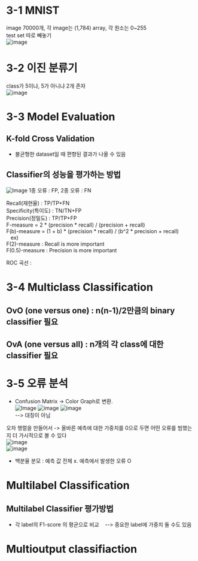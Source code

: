 # 3-1 MNIST
image 70000개, 각 image는 (1,784) array, 각 원소는 0~255  
test set 따로 빼놓기  
![image](https://github.com/user-attachments/assets/797d12ca-82df-4467-90f0-801229027c73)  

# 3-2 이진 분류기  
class가 5이냐, 5가 아니냐 2개 존자  
![image](https://github.com/user-attachments/assets/7696b0f5-d5a8-4685-82a8-20fdfcdb09f8)  


# 3-3 Model Evaluation
## K-fold Cross Validation
 - 불균형한 dataset일 때 편향된 결과가 나올 수 있음
## Classifier의 성능을 평가하는 방법
![Image](https://github.com/user-attachments/assets/a9ebca8b-5291-4d59-80f3-54a57a3de96f)
1종 오류 : FP, 2종 오류 : FN  
         
Recall(재현율) : TP/TP+FN  
Specificity(특이도) : TN/TN+FP  
Precision(정밀도) : TP/TP+FP  
F-measure = 2 * (precision * recall) / (precision + recall)  
F(b)-measure = (1 + b) * (precision * recall) / (b^2 * precision + recall)  
&nbsp;&nbsp;&nbsp;ex)  
     F(2)-measure : Recall is more important  
     F(0.5)-measure : Precision is more important  

ROC 곡선 : 

# 3-4 Multiclass Classification
## OvO (one versus one) : n(n-1)/2만큼의 binary classifier 필요

## OvA (one versus all) : n개의 각 class에 대한 classifier 필요


# 3-5 오류 분석
 - Confusion Matrix -> Color Graph로 변환.  
 ![Image](https://github.com/user-attachments/assets/715698bb-0091-477e-87b2-f26f6b831a87)
![image](https://github.com/user-attachments/assets/6e18eff1-4e83-4a41-97e2-b982716ce7d7)
![image](https://github.com/user-attachments/assets/f94fff43-7c12-4b92-afb4-c6229ed3a281)  
--> 대칭이 아님  

오차 행렬을 만들어서 -> 올바른 예측에 대한 가중치를 0으로 두면 어떤 오류를 범했는 지 더 가시적으로 볼 수 있다    
![image](https://github.com/user-attachments/assets/e373708f-a2cd-44ce-a73b-6c46c6c1279c)  
![image](https://github.com/user-attachments/assets/b12deb70-cc70-46bc-b539-4e61dca2cd8f)  
 - 백분율 분모 : 예측 값 전체 x. 예측에서 발생한 오류 O 


# Multilabel Classification

## Multilabel Classifier 평가방법  
 - 각 label의 F1-score 의 평균으로 비교
&nbsp;&nbsp;&nbsp;--> 중요한 label에 가중치 둘 수도 있음


# Multioutput classifiaction
